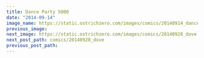 ```yaml
---
title: Dance Party 5000
date: "2014-09-14"
image_name: https://static.ostrichzero.com/images/comics/20140914_danceparty.png
previous_image:
next_image: https://static.ostrichzero.com/images/comics/20140928_dove.png
next_post_path: comics/20140928_dove
previous_post_path:
---
```


